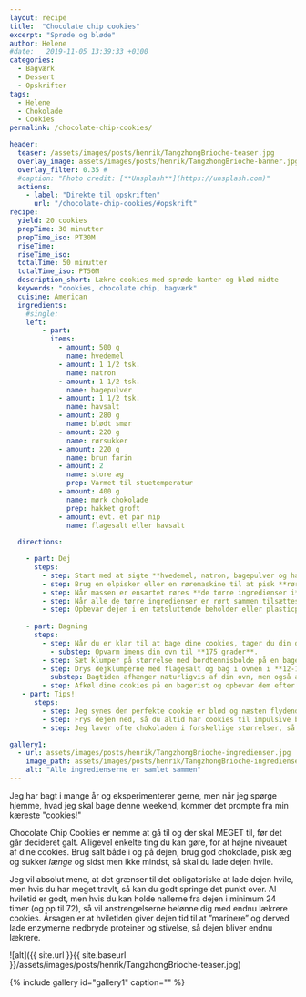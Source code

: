 ```yaml
---
layout: recipe
title:  "Chocolate chip cookies"
excerpt: "Sprøde og bløde"
author: Helene
#date:   2019-11-05 13:39:33 +0100
categories:  
  - Bagværk
  - Dessert
  - Opskrifter  
tags: 
  - Helene
  - Chokolade
  - Cookies
permalink: /chocolate-chip-cookies/

header:
  teaser: /assets/images/posts/henrik/TangzhongBrioche-teaser.jpg
  overlay_image: assets/images/posts/henrik/TangzhongBrioche-banner.jpg
  overlay_filter: 0.35 # 
  #caption: "Photo credit: [**Unsplash**](https://unsplash.com)"
  actions:
    - label: "Direkte til opskriften"
      url: "/chocolate-chip-cookies/#opskrift"
recipe:
  yield: 20 cookies
  prepTime: 30 minutter
  prepTime_iso: PT30M
  riseTime: 
  riseTime_iso: 
  totalTime: 50 minutter
  totalTime_iso: PT50M
  description_short: Lækre cookies med sprøde kanter og blød midte
  keywords: "cookies, chocolate chip, bagværk"
  cuisine: American
  ingredients:
    #single:  
    left: 
        - part:
          items:
            - amount: 500 g 
              name: hvedemel
            - amount: 1 1/2 tsk.
              name: natron     
            - amount: 1 1/2 tsk. 
              name: bagepulver     
            - amount: 1 1/2 tsk. 
              name: havsalt     
            - amount: 280 g 
              name: blødt smør    
            - amount: 220 g
              name: rørsukker
            - amount: 220 g
              name: brun farin
            - amount: 2
              name: store æg
              prep: Varmet til stuetemperatur 
            - amount: 400 g
              name: mørk chokolade
              prep: hakket groft
            - amount: evt. et par nip
              name: flagesalt eller havsalt     
  
  directions:

    - part: Dej
      steps: 
        - step: Start med at sigte **hvedemel, natron, bagepulver og havsalt** i en skål og vend blandingen sammen, så den er klar til brug senere.
        - step: Brug en elpisker eller en røremaskine til at pisk **rørsukker, brun farin og smør** lyst og luftigt i ca. 5 minutter. Pisk herefter **æggene** i ét af gangen.
        - step: Når massen er ensartet røres **de tørre ingredienser i**. Rør så hurtigt og effektivt som muligt – du må endelig ikke ælte, så mister dejen sin luftighed.
        - step: Når alle de tørre ingredienser er rørt sammen tilsættes **chokoladestykkerne**. Vend dem hurtigt i dejen til de er jævnt fordelt.
        - step: Opbevar dejen i en tætsluttende beholder eller plasticpose i køleskabet i 24-72 timer. 
        
    - part: Bagning
      steps:
        - step: Når du er klar til at bage dine cookies, tager du din dej ud af køleskabet. Den kan godt være lidt hård fra turen i køleskabet, og du kan evt. lade den stå på køkkenbordet i 10 minutter og blive lidt mere medgørlig.
          - substep: Opvarm imens din ovn til **175 grader**.  
        - step: Sæt klumper på størrelse med bordtennisbolde på en bageplade – sørg for god afstand, da dejen flyder ud.
        - step: Drys dejklumperne med flagesalt og bag i ovnen i **12-17 minutter**.
          substep: Bagtiden afhænger naturligvis af din ovn, men også af, hvor sprøde eller bløde du bedst kan lide dine cookies. 
        - step: Afkøl dine cookies på en bagerist og opbevar dem efter afkøling i en lufttæt beholder.
   - part: Tips!
      steps:
        - step: Jeg synes den perfekte cookie er blød og næsten flydende i midten (i lun tilstand), men sprød og lækker karamelliseret i kanten. I min ovn ligger bagetiden på 13 minutter, men jeg plejer at mærke på kanten af cookies'ne. De er klar, når kanten virker fast og fingeren ikke afsætter mærker.
        - step: Frys dejen ned, så du altid har cookies til impulsive besøg eller lækkersulten fredag aften. Frys klumper af dejen ned på et skærebræt eller en tallerken. Når dejen er frossen kan du flytte klumperne over i en plastikbøtte. Brug f.eks. en kridttusch til at skrive temperatur og bagetid på låget af bøtten.
        - step: Jeg laver ofte chokoladen i forskellige størrelser, så der både er små chokoladestrejf og store "chokoladesøer". Jeg hakker 100 g i meget store stykker, 200 g i almindelige grove stykker og hakker de sidste 100 g ret fint. Det giver efter min mening en god balance.

gallery1:
  - url: assets/images/posts/henrik/TangzhongBrioche-ingredienser.jpg
    image_path: assets/images/posts/henrik/TangzhongBrioche-ingredienser.jpg
    alt: "Alle ingredienserne er samlet sammen"
---
```


Jeg har bagt i mange år og eksperimenterer gerne, men når jeg spørge hjemme, hvad jeg skal bage denne weekend, kommer det prompte fra min kæreste "cookies!"

Chocolate Chip Cookies er nemme at gå til og der skal MEGET til, før det går decideret galt. Alligevel enkelte ting du kan gøre, for at højne niveauet af dine cookies. Brug salt både i og på dejen, brug god chokolade, pisk æg og sukker _længe_ og sidst men ikke mindst, så skal du lade dejen hvile.

Jeg vil absolut mene, at det grænser til det obligatoriske at lade dejen hvile, men hvis du har meget travlt, så kan du godt springe det punkt over. Al hviletid er godt, men hvis du kan holde nallerne fra dejen i minimum 24 timer (og op til 72), så vil anstrengelserne belønne dig med endnu lækrere cookies. Årsagen er at hviletiden giver dejen tid til at ”marinere” og derved lade enzymerne nedbryde proteiner og stivelse, så dejen bliver endnu lækrere.

![alt]({{ site.url }}{{ site.baseurl }}/assets/images/posts/henrik/TangzhongBrioche-teaser.jpg)


{% include gallery id="gallery1"  caption="" %}



[BakewJackBrioche]: https://www.bakewithjack.co.uk/videos/2019/6/20/bread-tip-203-how-to-get-butter-into-your-brioche-by-hand-3W3Rw
[BakewJackShape]: https://www.bakewithjack.co.uk/videos/2018/2/15/bread-tip-51-how-to-shape-up-perfect-bread-rolls
